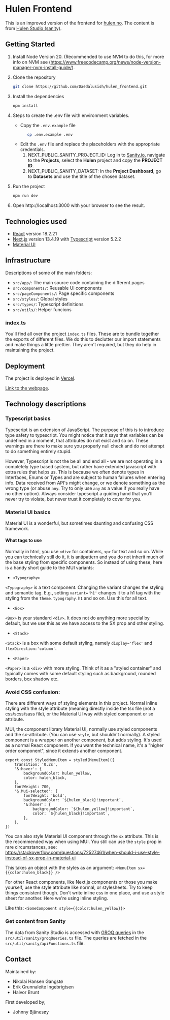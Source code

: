 # Hulen Frontend

This is an improved version of the frontend for [hulen.no](https://www.hulen.no). The content is from [Hulen Studio (sanity)](https://github.com/Daedalusish/hulen_sanity).


## Getting Started

1. Install Node Version 20. (Recommended to use NVM to do this, for more info on NVM see (https://www.freecodecamp.org/news/node-version-manager-nvm-install-guide/).

2. Clone the repository
   ```bash
   git clone https://github.com/Daedalusish/hulen_frontend.git
   ```
3. Install the dependencies
   ```bash
   npm install
   ```
4. Steps to create the .env file with environment variables.
   - Copy the `.env.example` file
      ```bash
         cp .env.example .env
      ```
   - Edit the `.env` file and replace the placeholders with the appropriate credentials.
        1. NEXT_PUBLIC_SANITY_PROJECT_ID: Log in to [Sanity.io](https://www.sanity.io), navigate to the **Projects**, select the **Hulen** project and copy the **PROJECT ID**.
        2. NEXT_PUBLIC_SANITY_DATASET: In the **Project Dashboard**, go to **Datasets** and use the title of the chosen dataset. 
6. Run the project
   ```bash
   npm run dev
   ```
7. Open http://localhost:3000 with your browser to see the result.  


## Technologies used

- [React](https://react.dev) version 18.2.21
- [Next.js](https://nextjs.org) version 13.4.19 with [Typescript](https://www.typescriptlang.org) version 5.2.2
- [Material UI](https://mui.com/material-ui/)


## Infrastructure

Descriptions of some of the main folders:
- `src/app/`: The main source code containing the different pages
- `src/components/`: Reusable UI components
- `src/pageComponents/`: Page specific components
- `src/styles/`: Global styles
- `src/types/`: Typescript definitions
- `src/utils/`: Helper funcions

### index.ts

You'll find all over the project `index.ts` files. These are to bundle together the exports of different files. We do this to declutter our import statements and make things a little prettier. They aren't required, but they do help in maintaining the project.


## Deployment

The project is deployed in [Vercel](https://vercel.com). 

[Link to the webpage](https://hulen-frontend.vercel.app).

## Technology descriptions

### Typescript basics

Typescript is an extension of JavaScript. The purpose of this is to introduce type safety to typescript. You might notice that it says that variables can be undefined in a moment, that attributes do not exist and so on. These warnings are there to make sure you properly null check and do not attempt to do something entirely stupid.

However, Typescript is not the be all and end all - we are not operating in a completely type based system, but rather have extended javascript with extra rules that helps us. This is because we often denote types in Interfaces, Enums or Types and are subject to human failures when entering info. Data received from API's might change, or we denote something as the wrong type (or abuse `any`. Try to only use `any` as a value if you really have no other option). Always consider typescript a guiding hand that you'll never try to violate, but never trust it completely to cover for you.

### Material UI basics

Material UI is a wonderful, but sometimes daunting and confusing CSS framework.

#### What tags to use

Normally in html, you use `<div>` for containers, `<p>` for text and so on. While you can technically still do it, it is antipattern and you do not inherit much of the base styling from specific components. So instead of using these, here is a handy short guide to the MUI variants:

* `<Typography>`

`<Typography>` is a text component. Changing the variant changes the styling and semantic tag. E.g., setting `variant='h1'` changes it to a h1 tag with the styling from the `theme.typography.h1` and so on. Use this for all text.

* `<Box>`

`<Box>` is your standard `<div>`. It does not do anything more special by default, but we use this as we have access to the SX prop and other styling.

* `<Stack>`

`<Stack>` is a box with some default styling, namely `display='flex'` and `flexDirection:'column'`.

* `<Paper>`

`<Paper>` is a `<div>` with more styling. Think of it as a "styled container" and typically comes with some default styling such as background, rounded borders, box shadow etc.

### Avoid CSS confusion:

There are different ways of styling elements in this project. Normal inline styling with the style attribute (meaning directly inside the tsx file (not a css/scss/sass file), or the Material UI way with styled component or sx attribute.

MUI, the component library Material UI, normally use styled components and the sx-attribute. (You can use `style`, but shouldn't normally). A styled component is a wrapper on another component, but adds styling. It's used as a normal React component. If you want the technical name, it's a "higher order component", since it extends another component.

```
export const StyledMenuItem = styled(MenuItem)({
    transition: '0.2s',
    '&:hover': {
        backgroundColor: hulen_yellow,
        color: hulen_black,
    },
    fontWeight: 700,
    '&.Mui-selected': {
        fontWeight: 'bold',
        backgroundColor: `${hulen_black}!important`,
        '&:hover': {
            backgroundColor: `${hulen_yellow}!important`,
            color: `${hulen_black}!important`,
        },
    },
})
```

You can also style Material UI component through the `sx` attribute. This is the recommended way when using MUI. You still can use the `style` prop in rare circumstances, see: https://stackoverflow.com/questions/72527461/when-should-i-use-style-instead-of-sx-prop-in-material-ui

This takes an object with the styles as an argument:
`<MenuItem sx={{color:hulen_black}} />`

For other React components, like Next.js components or those you make yourself, use the style attribute like normal, or stylesheets. Try to keep things consistent though. Don't write inline css in one place, and use a style sheet for another. Here we're using inline styling.

Like this:
`<SomeComponent style={{color:hulen_yellow}}>`

### Get content from Sanity
The data from Sanity Studio is accessed with [GROQ queries](https://www.sanity.io/docs/how-queries-work) in the `src/util/sanity/groqQueries.ts` file.
The queries are fetched in the `src/util/sanity/apiFunctions.ts` file.


## Contact
Maintained by:
* Nikolai Hansen Gangstø
* Erik Grunnaleite Ingebrigtsen
* Halvor Brunt

First developed by;
* Johnny Bjånesøy
